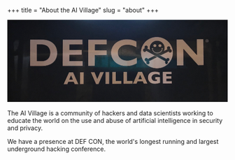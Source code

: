 +++
title = "About the AI Village"
slug = "about"
+++

![ai village tablecloth](images/tablecloth.jpg "AI Village Tablecloth")

The AI Village is a community of hackers and data scientists working to educate the world on the use and abuse of artificial intelligence in security and privacy.

We have a presence at DEF CON, the world's longest running and largest underground hacking conference.